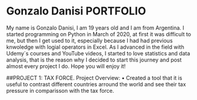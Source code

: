 # Gonzalo Danisi PORTFOLIO
My name is Gonzalo Danisi, I am 19 years old and I am from Argentina. I started programming on Python in March of 2020, at first it was difficult to me, but then I get used to it, especially because I had had previous knwoledge with logial operators in Excel. As I advanced in the field with Udemy´s courses and YouTube videos, I started to love statistics and data analysis, that is the reason why I decided to start this journey and post almost every project I do. Hope you will enjoy it!

##PROJECT 1: TAX FORCE. Project Overview:
• Created a tool that it is useful to contrast different countries arround the world and see their tax pressure in comparisson with the tax force. 
